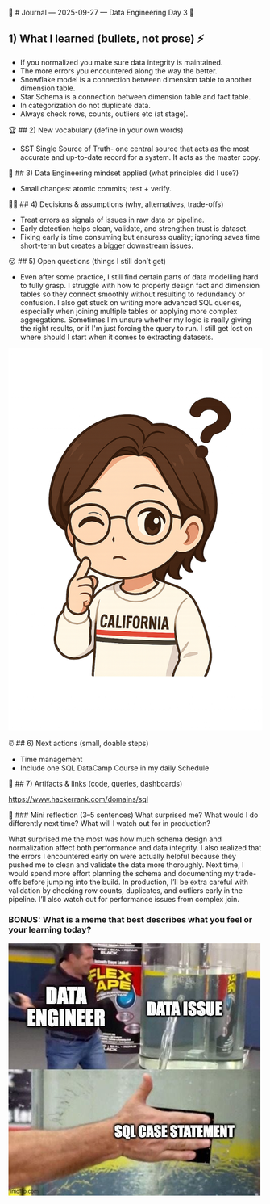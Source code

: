 🚀 # Journal — 2025-09-27 — Data Engineering Day 3 🚀

## 1) What I learned (bullets, not prose) ⚡

- If you normalized you make sure data integrity is maintained. 
- The more errors you encountered along the way the better. 
- Snowflake model is a connection between dimension table to another dimension table. 
- Star Schema is a connection between dimension table and fact table. 
- In categorization do not duplicate data. 
- Always check rows, counts, outliers etc (at stage). 

🏆 ## 2) New vocabulary (define in your own words)

- SST Single Source of Truth- one central source that acts as the most accurate and up-to-date record for a system. It acts as the master copy. 

🔬 ## 3) Data Engineering mindset applied (what principles did I use?)

- Small changes: atomic commits; test + verify.

🚶‍♀️ ## 4) Decisions & assumptions (why, alternatives, trade-offs)

- Treat errors as signals of issues in raw data or pipeline.
- Early detection helps clean, validate, and strengthen trust is dataset. 
- Fixing early is time consuming but ensuress quality; ignoring saves time short-term but creates a bigger downstream issues. 

😮 ## 5) Open questions (things I still don’t get)

- Even after some practice, I still find certain parts of data modelling hard to fully grasp. I struggle with how to properly design fact and dimension tables so they connect smoothly without resulting to redundancy or confusion. I also get stuck on writing more advanced SQL queries, especially when joining multiple tables or applying more complex aggregations. Sometimes I'm unsure whether my logic is really giving the right results, or if I'm just forcing the query to run. I still get lost on where should I start when it comes to extracting datasets. 

![Alt text](../assets/curious.png "how to join tables?")

⏰ ## 6) Next actions (small, doable steps)

- Time management
- Include one SQL DataCamp Course in my daily Schedule

📖 ## 7) Artifacts & links (code, queries, dashboards)

https://www.hackerrank.com/domains/sql

🎊 ### Mini reflection (3–5 sentences)
What surprised me? What would I do differently next time? What will I watch out for in production? 

What surprised me the most was how much schema design and normalization affect both performance and data integrity. I also realized that the errors I encountered early on were actually helpful because they pushed me to clean and validate the data more thoroughly. Next time, I would spend more effort planning the schema and documenting my trade-offs before jumping into the build. In production, I’ll be extra careful with validation by checking row counts, duplicates, and outliers early in the pipeline. I’ll also watch out for performance issues from complex join. 


### BONUS: What is a meme that best describes what you feel or your learning today?

![Alt text](../assets/data.jpg "data?")
